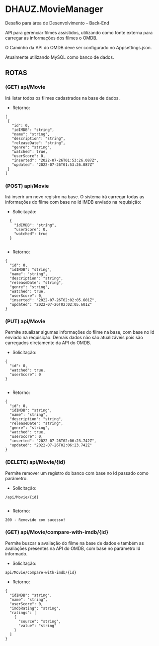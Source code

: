 # DHAUZ.MovieManager

Desafio para área de Desenvolvimento – Back-End

API para gerenciar filmes assistidos, utilizando como fonte externa para carregar as informações dos filmes o OMDB.

O Caminho da API do OMDB deve ser configurado no Appsettings.json.

Atualmente utilizando MySQL como banco de dados.

## ROTAS
### (GET) api/Movie 
Irá listar todos os filmes cadastrados na base de dados.
  - Retorno:
 ```
 [
  {
    "id": 0,
    "idIMDB": "string",
    "name": "string",
    "description": "string",
    "releaseDate": "string",
    "genre": "string",
    "watched": true,
    "userScore": 0,
    "inserted": "2022-07-26T01:53:26.087Z",
    "updated": "2022-07-26T01:53:26.087Z"
  }
]
```

### (POST) api/Movie 
Irá inserir um novo registro na base. O sistema irá carregar todas as informações do filme com base no Id IMDB enviado na requisição:
- Solicitação:
  
```
  {
    "idIMDB": "string",
    "userScore": 0,
    "watched": true
  }
  
```

- Retorno:
```
{
  "id": 0,
  "idIMDB": "string",
  "name": "string",
  "description": "string",
  "releaseDate": "string",
  "genre": "string",
  "watched": true,
  "userScore": 0,
  "inserted": "2022-07-26T02:02:05.601Z",
  "updated": "2022-07-26T02:02:05.601Z"
}
```

### (PUT) api/Movie 
Permite atualizar algumas informações do filme na base, com base no Id enviado na requisição. 
Demais dados não são atualizáveis pois são carregados diretamente da API do OMDB.
- Solicitação:
  
```
{
  "id": 0,
  "watched": true,
  "userScore": 0
}
  
```

- Retorno:
```
{
  "id": 0,
  "idIMDB": "string",
  "name": "string",
  "description": "string",
  "releaseDate": "string",
  "genre": "string",
  "watched": true,
  "userScore": 0,
  "inserted": "2022-07-26T02:06:23.742Z",
  "updated": "2022-07-26T02:06:23.742Z"
}
```

### (DELETE) api/Movie/{id}
Permite remover um registro do banco com base no Id passado como parâmetro.
- Solicitação:
  
```
/api/Movie/{id}
  
```

- Retorno:
```
200 - Removido com sucesso!
```

### (GET) api/Movie/compare-with-imdb/{id}
Permite buscar a avaliação do filme na base de dados e também as avaliações presentes na API do OMDB, com base no parâmetro Id informado.
- Solicitação:
  
```
api/Movie/compare-with-imdb/{id}

```

- Retorno:
```
{
  "idIMDB": "string",
  "name": "string",
  "userScore": 0,
  "imdbRating": "string",
  "ratings": [
    {
      "source": "string",
      "value": "string"
    }
  ]
}
```
